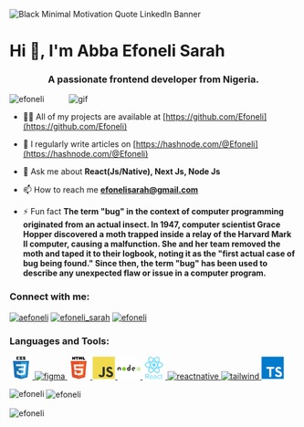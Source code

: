 ![Black Minimal Motivation Quote LinkedIn Banner](https://github.com/Efoneli/Efoneli/assets/99126007/35ff423d-fcd3-4620-92f2-acc702892fdd)
<h1 align="cente![Uploading banner.png…]()
r">Hi 👋, I'm Abba Efoneli Sarah</h1>
<h3 align="center">A passionate frontend developer from Nigeria.</h3>

<img align="right" width="400" src="https://github.com/Efoneli/Efoneli/assets/99126007/321d522c-4dad-4dbd-8c46-95e785cd562b.gif" alt="gif">

<p align="left"> <img src="https://komarev.com/ghpvc/?username=efoneli&label=Profile%20views&color=0e75b6&style=flat" alt="efoneli" /> </p>


- 👨‍💻 All of my projects are available at [https://github.com/Efoneli](https://github.com/Efoneli)

- 📝 I regularly write articles on [https://hashnode.com/@Efoneli](https://hashnode.com/@Efoneli)

- 💬 Ask me about **React(Js/Native), Next Js, Node Js**

- 📫 How to reach me **efonelisarah@gmail.com**

- ⚡ Fun fact **The term "bug" in the context of computer programming originated from an actual insect. In 1947, computer scientist Grace Hopper discovered a moth trapped inside a relay of the Harvard Mark II computer, causing a malfunction. She and her team removed the moth and taped it to their logbook, noting it as the "first actual case of bug being found." Since then, the term "bug" has been used to describe any unexpected flaw or issue in a computer program.**

<h3 align="left">Connect with me:</h3>
<p align="left">
<a href="https://twitter.com/aefoneli" target="blank"><img align="center" src="https://raw.githubusercontent.com/rahuldkjain/github-profile-readme-generator/master/src/images/icons/Social/twitter.svg" alt="aefoneli" height="30" width="40" /></a>
<a href="https://instagram.com/efoneli_sarah" target="blank"><img align="center" src="https://raw.githubusercontent.com/rahuldkjain/github-profile-readme-generator/master/src/images/icons/Social/instagram.svg" alt="efoneli_sarah" height="30" width="40" /></a>
<a href="https://hashnode.com/efoneli" target="blank"><img align="center" src="https://raw.githubusercontent.com/rahuldkjain/github-profile-readme-generator/master/src/images/icons/Social/hashnode.svg" alt="efoneli" height="30" width="40" /></a>
</p>

<h3 align="left">Languages and Tools:</h3>
<p align="left"> <a href="https://www.w3schools.com/css/" target="_blank" rel="noreferrer"> <img src="https://raw.githubusercontent.com/devicons/devicon/master/icons/css3/css3-original-wordmark.svg" alt="css3" width="40" height="40"/> </a> <a href="https://www.figma.com/" target="_blank" rel="noreferrer"> <img src="https://www.vectorlogo.zone/logos/figma/figma-icon.svg" alt="figma" width="40" height="40"/> </a> <a href="https://www.w3.org/html/" target="_blank" rel="noreferrer"> <img src="https://raw.githubusercontent.com/devicons/devicon/master/icons/html5/html5-original-wordmark.svg" alt="html5" width="40" height="40"/> </a> <a href="https://developer.mozilla.org/en-US/docs/Web/JavaScript" target="_blank" rel="noreferrer"> <img src="https://raw.githubusercontent.com/devicons/devicon/master/icons/javascript/javascript-original.svg" alt="javascript" width="40" height="40"/> </a> <a href="https://nodejs.org" target="_blank" rel="noreferrer"> <img src="https://raw.githubusercontent.com/devicons/devicon/master/icons/nodejs/nodejs-original-wordmark.svg" alt="nodejs" width="40" height="40"/> </a> <a href="https://reactjs.org/" target="_blank" rel="noreferrer"> <img src="https://raw.githubusercontent.com/devicons/devicon/master/icons/react/react-original-wordmark.svg" alt="react" width="40" height="40"/> </a> <a href="https://reactnative.dev/" target="_blank" rel="noreferrer"> <img src="https://reactnative.dev/img/header_logo.svg" alt="reactnative" width="40" height="40"/> </a> <a href="https://tailwindcss.com/" target="_blank" rel="noreferrer"> <img src="https://www.vectorlogo.zone/logos/tailwindcss/tailwindcss-icon.svg" alt="tailwind" width="40" height="40"/> </a> <a href="https://www.typescriptlang.org/" target="_blank" rel="noreferrer"> <img src="https://raw.githubusercontent.com/devicons/devicon/master/icons/typescript/typescript-original.svg" alt="typescript" width="40" height="40"/> </a> </p>

<p><img align="left" src="https://github-readme-stats.vercel.app/api/top-langs?username=efoneli&show_icons=true&locale=en&layout=compact" alt="efoneli" /></p>

<p>&nbsp;<img align="center" src="https://github-readme-stats.vercel.app/api?username=efoneli&show_icons=true&locale=en" alt="efoneli" /></p>

<p><img align="center" src="https://github-readme-streak-stats.herokuapp.com/?user=efoneli&" alt="efoneli" /></p>
